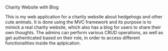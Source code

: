 Charity Website with Blog

This is my web application for a charity website about hedgehogs and other cute animals.
It is done using the MVC framework and its purpose is to mimick a real charity website, which also has a blog for users to share their own thoughts.
The admins can perform various CRUD operations, as well as get authenticated based on their role, in order to access different functionalities inside the aplpication.
